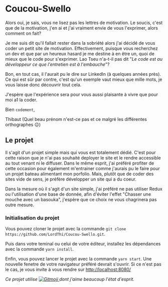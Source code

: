 # Coucou-Swello

Alors oui, je sais, vous ne lisez pas les lettres de motivation. Le soucis, c'est que de la motivation, j'en ai et j'ai vraiment envie de vous l'exprimer, alors comment on fait?

Je me suis dit qu'il fallait rester dans la sobriété alors j'ai décidé de vous coder un petit site de motivation. Effectivement, puisque vous recherchez un dev et que par un heureux hasard je me destine à en être un, quoi de mieux que le code pour s'exprimer.
Lao Tseu n'a-t-il pas dit "*Le code est au développeur ce que l'entretien est à l'embauche*"?

Bon, en tout cas, il l'aurait pu le dire sur LinkedIn (à quelques années près). Ce qui est sûr par contre, c'est qu'un exemple vaut mieux que mille mots, je vous laisse donc découvrir tout cela.

J'espère que l'expérience sera pour vous aussi plaisante à vivre que pour moi a1 la coder.

Bien `codement`,

Thibaut (Quel beau prénom n'est-ce pas et ce malgré les différentes orthographes 😉)

## Le projet

Il s'agit d'un projet simple mais qui vous est totalement dédié. C'est pour cette raison que je n'ai pas souhaité deployer le site et le rendre accessible au tout venant ni le diffuser. Dans le même esprit, j'ai préféré profiter de cette occasion pour également m'entrainer comme j'aurais pu le faire pour un projet bateau alimentant mon porfolio. Mais, plutôt que de coder des sites vide de sens, je préfère développer un site qui a du coeur.

Dans la mesure où il s'agit d'un site simple, j'ai préféré ne pas utiliser Redux ou l'utilisation d'une base de donnée, afin d'éviter l'effet "Chasser une mouche avec un basouka", j'espère que ce choix ne vous chagrinera pas outre mesure.

### Initialisation du projet

Vous pouvez cloner le projet avec la commande `git clone https://github.com/LordThi/Coucou-Swello.git`.

Puis dans votre teminal ou celui de votre éditeur, installez les dépendances avec la commande `yarn install`.

Enfin, vous pouvez lancer le projet avec la commande `yarn start`. Une nouvelle fenetre de votre navigateur préféré devrait s'ouvrir. Si ce n'est pas le cas, je vous invite à vous rendre sur <http://localhost:8080/>

*Ce projet utilise <a href="https://gitmoji.dev">
  <img
    src="https://img.shields.io/badge/gitmoji-%20😜%20😍-FFDD67.svg?style=flat-square"
    alt="Gitmoji"
  />
</a> dont j'aime beaucoup l'état d'esprit.*
